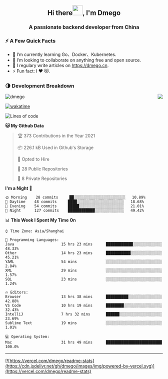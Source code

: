 <h2 align="center">Hi there<img src="https://cdn.jsdelivr.net/gh/dmego/images/img/Hi.gif" height="32" />, I'm Dmego </h2>
<h3 align="center">A passionate backend developer from China</h3>

### ⚡️ A Few Quick Facts

<ul>
    <li> 🌱 I’m currently learning Go、Docker、Kubernetes.</li>
    <li> 👯 I’m looking to collaborate on anything free and open source.</li>
    <li> 📝 I regulary write articles on <a href="https://dmego.cn">https://dmego.cn</a>.</li>
    <li> ⚡ Fun fact: I ❤️ 😻.</li>
</ul>

### 🌗 Development Breakdown

<img src="https://komarev.com/ghpvc/?username=dmego" alt="dmego" />

<img align="right" src="https://readme-stats-dmego.vercel.app/api?username=dmego&show_icons=true&icon_color=1573B3&hide_title=true&text_color=718096&bg_color=00000000&hide_border=true"/>

[![wakatime](https://wakatime.com/badge/user/d60a93cb-3bd3-4d85-a9a8-8f81e41616d8.svg)](https://wakatime.com/@d60a93cb-3bd3-4d85-a9a8-8f81e41616d8)

<!--START_SECTION:waka-->
![Lines of code](https://img.shields.io/badge/From%20Hello%20World%20I%27ve%20Written-243654%20lines%20of%20code-blue)

**🐱 My Github Data** 

> 🏆 373 Contributions in the Year 2021
 > 
> 📦 226.1 kB Used in Github's Storage 
 > 
> 💼 Opted to Hire
 > 
> 📜 28 Public Repositories 
 > 
> 🔑 8 Private Repositories  
 > 
**I'm a Night 🦉** 

```text
🌞 Morning    28 commits     ██░░░░░░░░░░░░░░░░░░░░░░░   10.89% 
🌆 Daytime    48 commits     ████░░░░░░░░░░░░░░░░░░░░░   18.68% 
🌃 Evening    54 commits     █████░░░░░░░░░░░░░░░░░░░░   21.01% 
🌙 Night      127 commits    ████████████░░░░░░░░░░░░░   49.42%

```


📊 **This Week I Spent My Time On** 

```text
⌚︎ Time Zone: Asia/Shanghai

💬 Programming Languages: 
Java                     15 hrs 23 mins      ████████████░░░░░░░░░░░░░   48.33% 
Other                    14 hrs 23 mins      ███████████░░░░░░░░░░░░░░   45.21% 
YAML                     54 mins             ░░░░░░░░░░░░░░░░░░░░░░░░░   2.84% 
XML                      29 mins             ░░░░░░░░░░░░░░░░░░░░░░░░░   1.57% 
SQL                      23 mins             ░░░░░░░░░░░░░░░░░░░░░░░░░   1.24%

🔥 Editors: 
Browser                  13 hrs 38 mins      ██████████░░░░░░░░░░░░░░░   42.88% 
VS Code                  10 hrs 19 mins      ████████░░░░░░░░░░░░░░░░░   32.43% 
IntelliJ                 7 hrs 32 mins       ██████░░░░░░░░░░░░░░░░░░░   23.69% 
Sublime Text             19 mins             ░░░░░░░░░░░░░░░░░░░░░░░░░   1.01%

💻 Operating System: 
Mac                      31 hrs 49 mins      █████████████████████████   100.0%

```


<!--END_SECTION:waka-->

---

[![https://vercel.com/dmego/readme-stats](https://cdn.jsdelivr.net/gh/dmego/images/img/powered-by-vercel.svg)](https://vercel.com/dmego/readme-stats)

